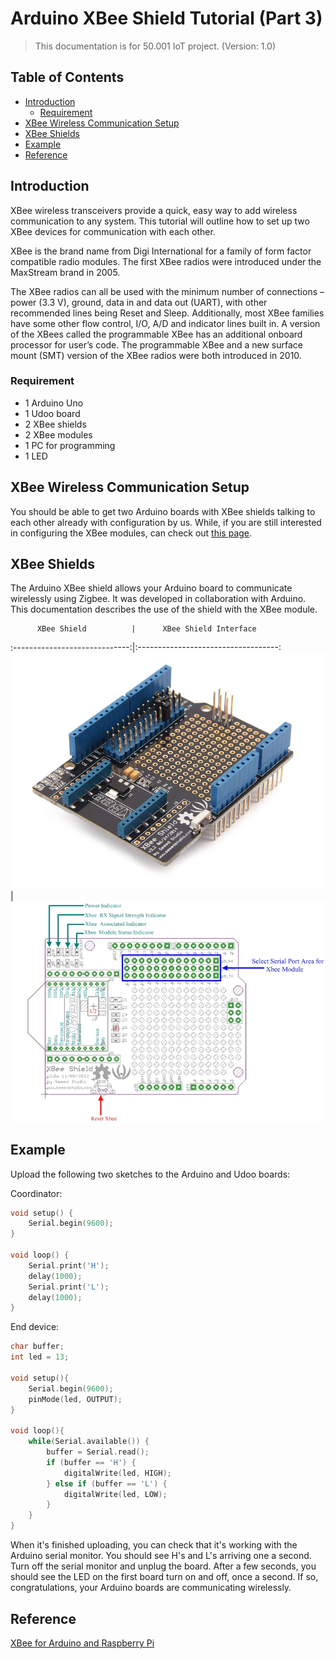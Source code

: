 
Arduino XBee Shield Tutorial (Part 3)
========

> This documentation is for 50.001 IoT project. (Version: 1.0)

Table of Contents
-----------------

<!-- MarkdownTOC -->

- [Introduction](#introduction)
    - [Requirement](#requirement)
- [XBee Wireless Communication Setup](#xbee-wireless-communication-setup)
- [XBee Shields](#xbee-shields)
- [Example](#example)
- [Reference](#reference)

<!-- /MarkdownTOC -->

Introduction
-----------------

XBee wireless transceivers provide a quick, easy way to add wireless communication to any system. This tutorial will outline how to set up two XBee devices for communication with each other.

XBee is the brand name from Digi International for a family of form factor compatible radio modules. The first XBee radios were introduced under the MaxStream brand in 2005.

The XBee radios can all be used with the minimum number of connections – power (3.3 V), ground, data in and data out (UART), with other recommended lines being Reset and Sleep. Additionally, most XBee families have some other flow control, I/O, A/D and indicator lines built in. A version of the XBees called the programmable XBee has an additional onboard processor for user’s code. The programmable XBee and a new surface mount (SMT) version of the XBee radios were both introduced in 2010.

### Requirement
+ 1 Arduino Uno
+ 1 Udoo board
+ 2 XBee shields
+ 2 XBee modules
+ 1 PC for programming
+ 1 LED

XBee Wireless Communication Setup
-----------------

You should be able to get two Arduino boards with XBee shields talking to each other already with configuration by us. While, if you are still interested in configuring the XBee modules, can check out [this page][setup].


XBee Shields
-----------------
The Arduino XBee shield allows your Arduino board to communicate wirelessly using Zigbee. It was developed in collaboration with Arduino. This documentation describes the use of the shield with the XBee module.

          XBee Shield          |      XBee Shield Interface
:-----------------------------:|:-----------------------------------:
![xbee_shield][xbee_shield]    | ![xbee_shield_interface][xbee_shield_interface]

Example
-----------------

Upload the following two sketches to the Arduino and Udoo boards:

Coordinator:
```c
void setup() {
    Serial.begin(9600);
}

void loop() {
    Serial.print('H');
    delay(1000);
    Serial.print('L');
    delay(1000);
}
```

End device:
```c
char buffer;
int led = 13;

void setup(){
    Serial.begin(9600);
    pinMode(led, OUTPUT);
}

void loop(){
    while(Serial.available()) {
        buffer = Serial.read();
        if (buffer == 'H') {
            digitalWrite(led, HIGH);
        } else if (buffer == 'L') {
            digitalWrite(led, LOW);
        }
    }
}
```

When it's finished uploading, you can check that it's working with the Arduino serial monitor. You should see H's and L's arriving one a second. Turn off the serial monitor and unplug the board. After a few seconds, you should see the LED on the first board turn on and off, once a second. If so, congratulations, your Arduino boards are communicating wirelessly. 

Reference
-----------------

[XBee for Arduino and Raspberry Pi][ref0]

<!-- Links -->

[setup]: https://eewiki.net/display/Wireless/XBee+Wireless+Communication+Setup#XBeeWirelessCommunicationSetup-Step1:DownloadX-CTUSoftware
[xbee_shield]: ../pic/xbee_shield.jpg
[xbee_shield_interface]: ../pic/XBee_Shield_Interface.jpg
[ref0]: https://www.cooking-hacks.com/documentation/tutorials/xbee-arduino-raspberry-pi-tutorial

